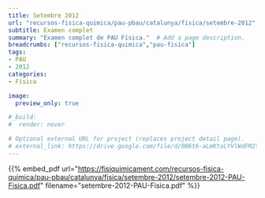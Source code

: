```yaml
---
title: Setembre 2012
url: "recursos-fisica-quimica/pau-pbau/catalunya/fisica/setembre-2012"
subtitle: Examen complet
summary: "Examen complet de PAU Física."  # Add a page description.
breadcrumbs: ["recursos-fisica-quimica","pau-fisica"]
tags:
- PAU
- 2012
categories:
- Física

image:
  preview_only: true

#_build:
#  render: never

# Optional external URL for project (replaces project detail page).
# external_link: https://drive.google.com/file/d/0B6t6-aLmKtoLYVlWdFM2Ym5fV28/view
---
```


{{% embed_pdf url="https://fisiquimicament.com/recursos-fisica-quimica/pau-pbau/catalunya/fisica/setembre-2012/setembre-2012-PAU-Fisica.pdf" filename="setembre-2012-PAU-Fisica.pdf" %}}